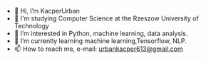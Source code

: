 - 👋 Hi, I’m KacperUrban
- 📖 I'm studying Computer Science at the Rzeszow University of Technology
- 👀 I’m interested in Python, machine learning, data analysis.
- 🌱 I’m currently learning machine learning,Tensorflow, NLP.
- 📫 How to reach me, e-mail: urbankacper613@gmail.com
<!---
KacperUrban/KacperUrban is a ✨ special ✨ repository because its `README.md` (this file) appears on your GitHub profile.
You can click the Preview link to take a look at your changes.
--->
